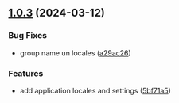 ## [1.0.3](https://github.com/yujinpan/cashier-desk/compare/v1.0.2...v1.0.3) (2024-03-12)

### Bug Fixes

- group name un locales ([a29ac26](https://github.com/yujinpan/cashier-desk/commit/a29ac26b1df61d514d1c827796cd85a0dcf2c410))

### Features

- add application locales and settings ([5bf71a5](https://github.com/yujinpan/cashier-desk/commit/5bf71a52f5dec46d429441c10e169a10134932cf))
